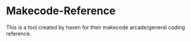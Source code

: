 # Makecode-Reference
This is a tool created by haven for their makecode arcade/general coding reference.
